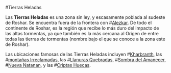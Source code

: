 #Tierras Heladas

Las **Tierras Heladas** es una zona sin ley, y escasamente poblada al sudeste de Roshar. Se encuentra fuera de la frontera con #[Alezkar](locations/alethkar). De todo el continente de Roshar, es la región que recibe lo más duro del impacto de las altas tormentas, ya que también es la más cercana al Origen de entre todas las tierras de tormentas (nombre bajo el que se conoce a la zona este de Roshar).

Las ubicaciones famosas de las Tierras Heladas incluyen #[Kharbranth](locations/kharbranth), las #[montañas Irreclamadas](locations/unclaimed-hills), las #[Llanuras Quebradas](locations/shattered-plains), #[Sombra del Amanecer](locations/dawns-shadow), #[Nueva Natanan](locations/new-natanan), y las #[Criptas Huecas](locations/shallow-crypts).
